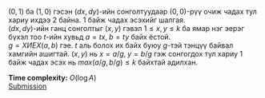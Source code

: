 $(0,1)$ ба $(1,0)$ гэсэн $(dx,dy)$-ийн сонголтуудаар $(0,0)$-рүү очиж чадах тул хариу ихдээ 2 байна. 1 байж чадах эсэхийг шалгая.\
$(dx,dy)$-ийн ганц сонголтыг $(x,y)$ гэвэл $1 \le x,y \le k$ ба ямар нэг эерэг бүхэл тоо $t$-ийн хувьд $`a=tx,\;b=ty`$ байх ёстой.\
$g=ХИЕХ(a,b)$ гэе. $t$ аль болох их байх буюу $g$-тэй тэнцүү байвал хамгийн ашигтай. $(x,y)$ нь $`x=a/g,\;y=b/g`$ гэж сонгогдох тул хариу 1 байж чадах эсэх нь $max(a/g,b/g) \le k$ байхтай адилхан.

**Time complexity:** $O(\log A)$\
[Submission](https://codeforces.com/contest/2125/submission/330310818)